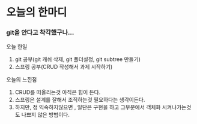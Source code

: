 # 오늘의 한마디
### git을 안다고 착각했구나...


오늘 한일
1. git 공부(git 캐쉬 삭제, git 폴더설정, git subtree 만들기)
2. 스프링 공부(CRUD 작성해서 과제 시작하기)

오늘의 느낀점
1. CRUD를 떠올리는것 아직은 힘이 든다. 
2. 스프링은 설계를 잘해서 조직하는것 필요하다는 생각이든다.
3. 하지만, 정 익숙하지않으면 , 일단은 구현을 하고 그부분에서 객체화 시켜나가는것도 나쁘지 않은 방법이다.
